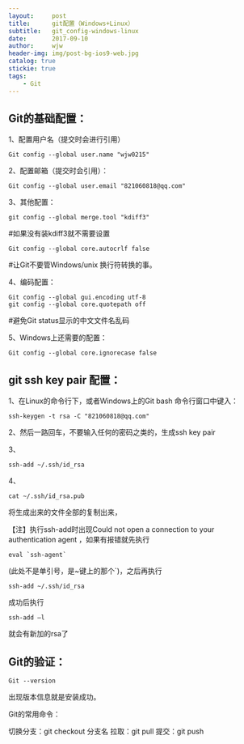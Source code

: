 ```yaml
---
layout:     post
title:      git配置（Windows+Linux）
subtitle:   git_config-windows-linux
date:       2017-09-10
author:     wjw
header-img: img/post-bg-ios9-web.jpg
catalog: true
stickie: true
tags:
    - Git
---
```


## Git的基础配置：

1、配置用户名（提交时会进行引用）
```
Git config --global user.name "wjw0215"
```

2、配置邮箱（提交时会引用）：

```
Git config --global user.email "821060818@qq.com"
```

3、其他配置：

```
git config --global merge.tool "kdiff3"
```

#如果没有装kdiff3就不需要设置

```
Git config --global core.autocrlf false
```

#让Git不要管Windows/unix 换行符转换的事。

 
4、编码配置：

```
Git config --global gui.encoding utf-8
git config --global core.quotepath off
```

#避免Git status显示的中文文件名乱码

5、Windows上还需要的配置：

```
Git config --global core.ignorecase false
```

## git ssh key pair 配置：

1、在Linux的命令行下，或者Windows上的Git bash 命令行窗口中键入：
```
ssh-keygen -t rsa -C "821060818@qq.com"
```

2、然后一路回车，不要输入任何的密码之类的，生成ssh key pair

3、
```
ssh-add ~/.ssh/id_rsa
```

4、

```
cat ~/.ssh/id_rsa.pub
```

将生成出来的文件全部的复制出来，

【注】执行ssh-add时出现Could not open a connection to your authentication agent ，如果有报错就先执行
```
eval `ssh-agent`
```
(此处不是单引号，是~键上的那个`)，之后再执行
```
ssh-add ~/.ssh/id_rsa
```
成功后执行
```
ssh-add –l
```
就会有新加的rsa了

 

## Git的验证：

```
Git --version 
```
出现版本信息就是安装成功。

Git的常用命令：

 切换分支：git checkout 分支名
 拉取：git pull
 提交：git push
